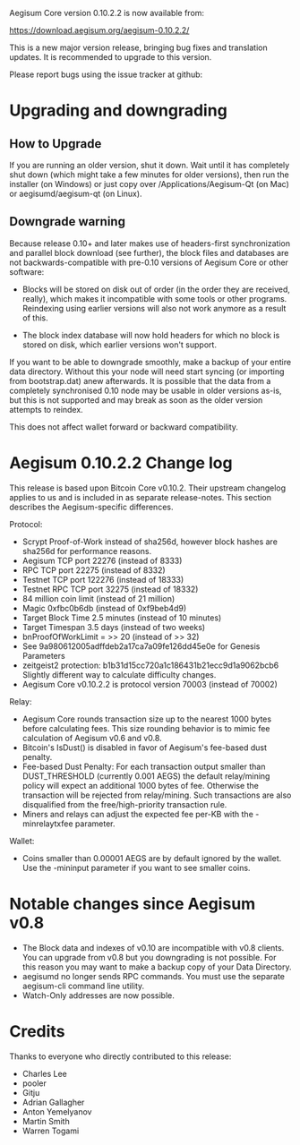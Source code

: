 Aegisum Core version 0.10.2.2 is now available from:

  <https://download.aegisum.org/aegisum-0.10.2.2/>

This is a new major version release, bringing bug fixes and translation 
updates. It is recommended to upgrade to this version.

Please report bugs using the issue tracker at github:

  </issues>

Upgrading and downgrading
=========================

How to Upgrade
--------------

If you are running an older version, shut it down. Wait until it has completely
shut down (which might take a few minutes for older versions), then run the
installer (on Windows) or just copy over /Applications/Aegisum-Qt (on Mac) or
aegisumd/aegisum-qt (on Linux).

Downgrade warning
------------------

Because release 0.10+ and later makes use of headers-first synchronization and
parallel block download (see further), the block files and databases are not
backwards-compatible with pre-0.10 versions of Aegisum Core or other software:

* Blocks will be stored on disk out of order (in the order they are
received, really), which makes it incompatible with some tools or
other programs. Reindexing using earlier versions will also not work
anymore as a result of this.

* The block index database will now hold headers for which no block is
stored on disk, which earlier versions won't support.

If you want to be able to downgrade smoothly, make a backup of your entire data
directory. Without this your node will need start syncing (or importing from
bootstrap.dat) anew afterwards. It is possible that the data from a completely
synchronised 0.10 node may be usable in older versions as-is, but this is not
supported and may break as soon as the older version attempts to reindex.

This does not affect wallet forward or backward compatibility.


Aegisum 0.10.2.2 Change log
============================
This release is based upon Bitcoin Core v0.10.2.  Their upstream changelog applies to us and
is included in as separate release-notes.  This section describes the Aegisum-specific differences.

Protocol:
- Scrypt Proof-of-Work instead of sha256d, however block hashes are sha256d for performance reasons.
- Aegisum TCP port 22276 (instead of 8333)
- RPC TCP port 22275 (instead of 8332)
- Testnet TCP port 122276 (instead of 18333)
- Testnet RPC TCP port 32275 (instead of 18332)
- 84 million coin limit  (instead of 21 million)
- Magic 0xfbc0b6db       (instead of 0xf9beb4d9)
- Target Block Time 2.5 minutes (instead of 10 minutes)
- Target Timespan 3.5 days      (instead of two weeks)
- bnProofOfWorkLimit = >> 20    (instead of >> 32)
- See 9a980612005adffdeb2a17ca7a09fe126dd45e0e for Genesis Parameters
- zeitgeist2 protection: b1b31d15cc720a1c186431b21ecc9d1a9062bcb6 Slightly different way to calculate difficulty changes.
- Aegisum Core v0.10.2.2 is protocol version 70003 (instead of 70002)

Relay:
- Aegisum Core rounds transaction size up to the nearest 1000 bytes before calculating fees.  This size rounding behavior is to mimic fee calculation of Aegisum v0.6 and v0.8.
- Bitcoin's IsDust() is disabled in favor of Aegisum's fee-based dust penalty.
- Fee-based Dust Penalty: For each transaction output smaller than DUST_THRESHOLD (currently 0.001 AEGS) the default relay/mining policy will expect an additional 1000 bytes of fee.  Otherwise the transaction will be rejected from relay/mining.  Such transactions are also disqualified from the free/high-priority transaction rule.
- Miners and relays can adjust the expected fee per-KB with the -minrelaytxfee parameter.

Wallet:
- Coins smaller than 0.00001 AEGS are by default ignored by the wallet.  Use the -mininput parameter if you want to see smaller coins.

Notable changes since Aegisum v0.8
===================================

- The Block data and indexes of v0.10 are incompatible with v0.8 clients.  You can upgrade from v0.8 but you downgrading is not possible.  For this reason you may want to make a backup copy of your Data Directory.
- aegisumd no longer sends RPC commands.  You must use the separate aegisum-cli command line utility.
- Watch-Only addresses are now possible.

Credits
=======

Thanks to everyone who directly contributed to this release:

- Charles Lee
- pooler
- Gitju
- Adrian Gallagher
- Anton Yemelyanov
- Martin Smith
- Warren Togami
